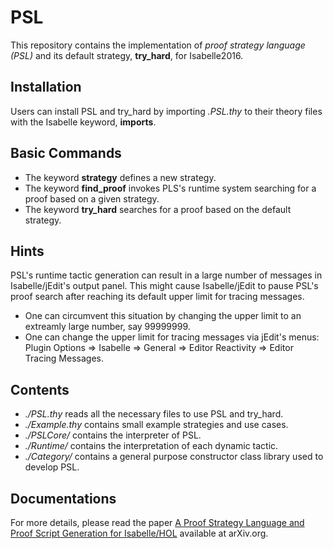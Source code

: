 # PSL

This repository contains the implementation of *proof strategy language (PSL)* and its default strategy, **try_hard**, for Isabelle2016.

## Installation
Users can install PSL and try_hard by importing *.PSL.thy* to their theory files with the Isabelle keyword,
**imports**.

## Basic Commands
- The keyword **strategy** defines a new strategy.
- The keyword **find_proof** invokes PLS's runtime system searching for a proof based on a given strategy.
- The keyword **try_hard** searches for a proof based on the default strategy.

## Hints
PSL's runtime tactic generation can result in a large number of messages in Isabelle/jEdit's output panel.
This might cause Isabelle/jEdit to pause PSL's proof search after reaching its default upper limit for tracing messages.
- One can circumvent this situation by changing the upper limit to an extreamly large number, say 99999999.
- One can change the upper limit for tracing messages via jEdit's menus:
  Plugin Options => Isabelle => General => Editor Reactivity => Editor Tracing Messages.

## Contents
- *./PSL.thy*      reads all the necessary files to use PSL and try_hard.
- *./Example.thy*  contains small example strategies and use cases.
- *./PSLCore/*     contains the interpreter of PSL.
- *./Runtime/*     contains the interpretation of each dynamic tactic.
- *./Category/*    contains a general purpose constructor class library used to develop PSL.

## Documentations
For more details, please read the paper [A Proof Strategy Language and Proof Script Generation for Isabelle/HOL](https://arxiv.org/abs/1606.02941) available at arXiv.org.
